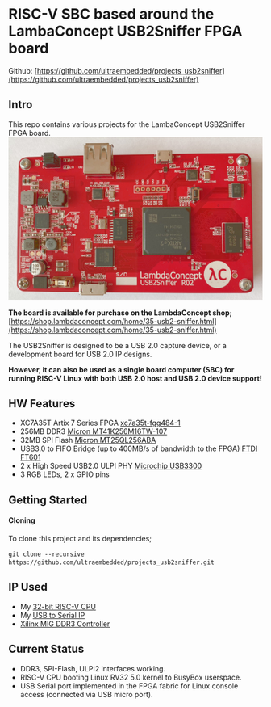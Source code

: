 # RISC-V SBC based around the LambaConcept USB2Sniffer FPGA board

Github: [https://github.com/ultraembedded/projects_usb2sniffer](https://github.com/ultraembedded/projects_usb2sniffer)

## Intro
This repo contains various projects for the LambaConcept USB2Sniffer FPGA board.
![USB2Sniffer](docs/usb2sniffer_board.jpg)

**The board is available for purchase on the LambdaConcept shop;**  
[https://shop.lambdaconcept.com/home/35-usb2-sniffer.html](https://shop.lambdaconcept.com/home/35-usb2-sniffer.html)

The USB2Sniffer is designed to be a USB 2.0 capture device, or a development board for USB 2.0 IP designs.

**However, it can also be used as a single board computer (SBC) for running RISC-V Linux with both USB 2.0 host and USB 2.0 device support!**

## HW Features
* XC7A35T Artix 7 Series FPGA [xc7a35t-fgg484-1](docs/xc7a35tfgg484.txt)
* 256MB DDR3 [Micron MT41K256M16TW-107](https://www.micron.com/-/media/client/global/documents/products/data-sheet/dram/ddr3/4gb_ddr3l.pdf)
* 32MB SPI Flash [Micron MT25QL256ABA](https://www.micron.com/-/media/client/global/documents/products/data-sheet/nor-flash/serial-nor/mt25q/die-rev-a/mt25q_qljs_l_256_aba_0.pdf?rev=fa4e5a6703ba4910a5286cecad7e52db)
* USB3.0 to FIFO Bridge (up to 400MB/s of bandwidth to the FPGA) [FTDI FT601](https://www.ftdichip.com/Support/Documents/DataSheets/ICs/DS_FT600Q-FT601Q%20IC%20Datasheet.pdf)
* 2 x High Speed USB2.0 ULPI PHY [Microchip USB3300](http://ww1.microchip.com/downloads/en/DeviceDoc/00001783C.pdf)
* 3 RGB LEDs, 2 x GPIO pins

## Getting Started

#### Cloning

To clone this project and its dependencies;

```
git clone --recursive https://github.com/ultraembedded/projects_usb2sniffer.git

```

## IP Used
* My [32-bit RISC-V CPU](https://github.com/ultraembedded/riscv)
* My [USB to Serial IP](https://github.com/ultraembedded/core_usb_uart)
* [Xilinx MIG DDR3 Controller](https://github.com/ultraembedded/projects_usb2sniffer/tree/master/src/ddr)

## Current Status
* DDR3, SPI-Flash, ULPI2 interfaces working.
* RISC-V CPU booting Linux RV32 5.0 kernel to BusyBox userspace.
* USB Serial port implemented in the FPGA fabric for Linux console access (connected via USB micro port).
